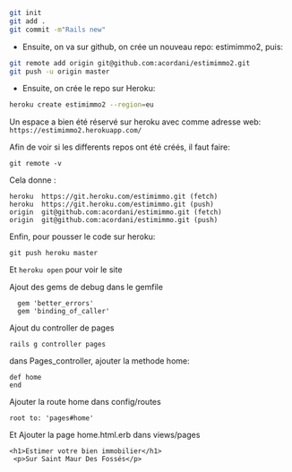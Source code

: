 ```bash
git init
git add .
git commit -m"Rails new"
```

- Ensuite, on va sur github, on crée un nouveau repo: estimimmo2, puis:

```bash
git remote add origin git@github.com:acordani/estimimmo2.git
git push -u origin master
```

- Ensuite, on crée le repo sur Heroku:
```bash
heroku create estimimmo2 --region=eu
```


Un espace a bien été réservé sur heroku avec comme adresse web: ```https://estimimmo2.herokuapp.com/```

Afin de voir si les differents repos ont été créés, il faut faire:

```git remote -v```

Cela donne :
```
heroku	https://git.heroku.com/estimimmo.git (fetch)
heroku	https://git.heroku.com/estimimmo.git (push)
origin	git@github.com:acordani/estimimmo.git (fetch)
origin	git@github.com:acordani/estimimmo.git (push)
```

Enfin, pour pousser le code sur heroku:
```
git push heroku master
```

Et ```heroku open``` pour voir le site

Ajout des gems de debug dans le gemfile

```
  gem 'better_errors'
  gem 'binding_of_caller'
 ```

Ajout du controller de pages

```
rails g controller pages
```

dans Pages_controller, ajouter la methode home:

```
def home
end
```

Ajouter la route home dans config/routes

```
root to: 'pages#home'
```

Et Ajouter la page home.html.erb dans views/pages

```
<h1>Estimer votre bien immobilier</h1>
 <p>Sur Saint Maur Des Fossés</p>
```



